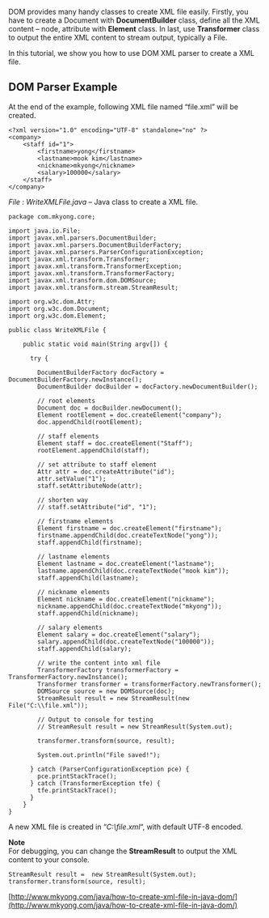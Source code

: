 DOM provides many handy classes to create XML file easily. Firstly, you have to create a Document with **DocumentBuilder** class, define all the XML content – node, attribute with **Element** class. In last, use **Transformer** class to output the entire XML content to stream output, typically a File.

In this tutorial, we show you how to use DOM XML parser to create a XML file.

## DOM Parser Example

At the end of the example, following XML file named “file.xml” will be created.

    <?xml version="1.0" encoding="UTF-8" standalone="no" ?>
    <company>
    	<staff id="1">
    		<firstname>yong</firstname>
    		<lastname>mook kim</lastname>
    		<nickname>mkyong</nickname>
    		<salary>100000</salary>
    	</staff>
    </company>

_File : WriteXMLFile.java_ – Java class to create a XML file.

    package com.mkyong.core;

    import java.io.File;
    import javax.xml.parsers.DocumentBuilder;
    import javax.xml.parsers.DocumentBuilderFactory;
    import javax.xml.parsers.ParserConfigurationException;
    import javax.xml.transform.Transformer;
    import javax.xml.transform.TransformerException;
    import javax.xml.transform.TransformerFactory;
    import javax.xml.transform.dom.DOMSource;
    import javax.xml.transform.stream.StreamResult;

    import org.w3c.dom.Attr;
    import org.w3c.dom.Document;
    import org.w3c.dom.Element;

    public class WriteXMLFile {

    	public static void main(String argv[]) {

    	  try {

    		DocumentBuilderFactory docFactory = DocumentBuilderFactory.newInstance();
    		DocumentBuilder docBuilder = docFactory.newDocumentBuilder();

    		// root elements
    		Document doc = docBuilder.newDocument();
    		Element rootElement = doc.createElement("company");
    		doc.appendChild(rootElement);

    		// staff elements
    		Element staff = doc.createElement("Staff");
    		rootElement.appendChild(staff);

    		// set attribute to staff element
    		Attr attr = doc.createAttribute("id");
    		attr.setValue("1");
    		staff.setAttributeNode(attr);

    		// shorten way
    		// staff.setAttribute("id", "1");

    		// firstname elements
    		Element firstname = doc.createElement("firstname");
    		firstname.appendChild(doc.createTextNode("yong"));
    		staff.appendChild(firstname);

    		// lastname elements
    		Element lastname = doc.createElement("lastname");
    		lastname.appendChild(doc.createTextNode("mook kim"));
    		staff.appendChild(lastname);

    		// nickname elements
    		Element nickname = doc.createElement("nickname");
    		nickname.appendChild(doc.createTextNode("mkyong"));
    		staff.appendChild(nickname);

    		// salary elements
    		Element salary = doc.createElement("salary");
    		salary.appendChild(doc.createTextNode("100000"));
    		staff.appendChild(salary);

    		// write the content into xml file
    		TransformerFactory transformerFactory = TransformerFactory.newInstance();
    		Transformer transformer = transformerFactory.newTransformer();
    		DOMSource source = new DOMSource(doc);
    		StreamResult result = new StreamResult(new File("C:\\file.xml"));

    		// Output to console for testing
    		// StreamResult result = new StreamResult(System.out);

    		transformer.transform(source, result);

    		System.out.println("File saved!");

    	  } catch (ParserConfigurationException pce) {
    		pce.printStackTrace();
    	  } catch (TransformerException tfe) {
    		tfe.printStackTrace();
    	  }
    	}
    }

A new XML file is created in “_C:\\file.xml_“, with default UTF-8 encoded.

**Note**  
For debugging, you can change the **StreamResult** to output the XML content to your console.

    StreamResult result =  new StreamResult(System.out);
    transformer.transform(source, result);

[http://www.mkyong.com/java/how-to-create-xml-file-in-java-dom/](http://www.mkyong.com/java/how-to-create-xml-file-in-java-dom/)
